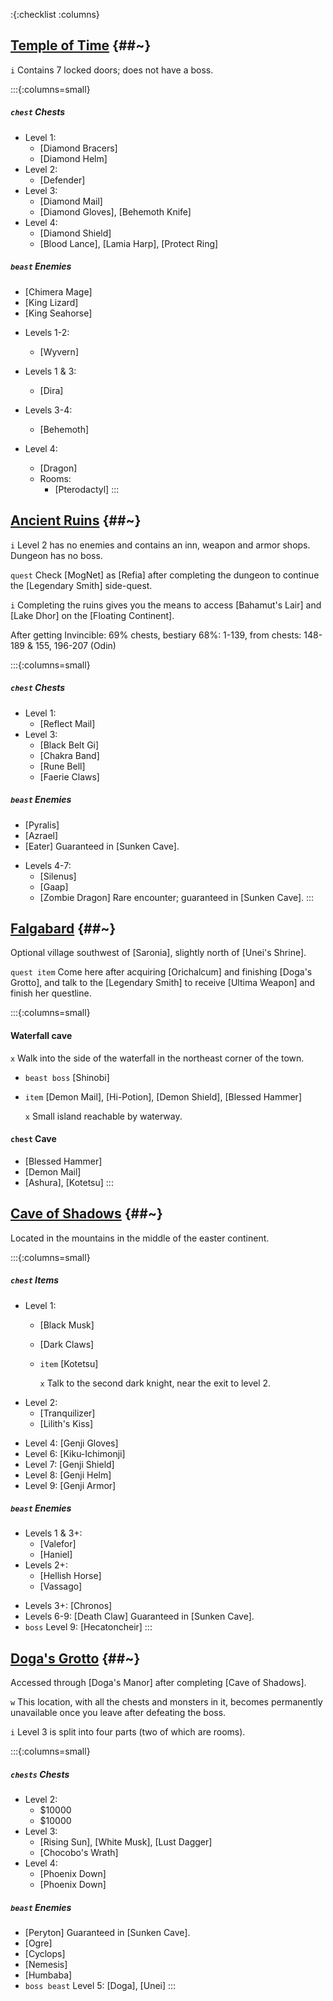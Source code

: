 :{:checklist :columns}

## [Temple of Time](@~) {##~}

`i` Contains 7 locked doors; does not have a boss.

:::{:columns=small}
##### `chest` Chests
- Level 1:
  * [Diamond Bracers]
  * [Diamond Helm]
- Level 2:
  * [Defender]
- Level 3:
  * [Diamond Mail]
  * [Diamond Gloves], [Behemoth Knife]
- Level 4:
  * [Diamond Shield]
  * [Blood Lance], [Lamia Harp], [Protect Ring]
##### `beast` Enemies
* [Chimera Mage]
* [King Lizard]
* [King Seahorse]
- Levels 1-2:
  
  * [Wyvern]
- Levels 1 & 3:
  
  * [Dira]
- Levels 3-4:
  
  * [Behemoth]
- Level 4:
  * [Dragon]
  - Rooms:
    * [Pterodactyl]
:::


## [Ancient Ruins](@~) {##~}

`i` Level 2 has no enemies and contains an inn, weapon and armor shops. Dungeon has no boss.

`quest` Check [MogNet] as [Refia] after completing the dungeon to continue the [Legendary Smith] side-quest.

`i` Completing the ruins gives you the means to access [Bahamut's Lair] and [Lake Dhor] on the [Floating Continent].

After getting Invincible: 69% chests, bestiary 68%: 1-139, from chests: 148-189 & 155, 196-207 (Odin)

:::{:columns=small}
##### `chest` Chests
- Level 1:
  * [Reflect Mail]
- Level 3:
  * [Black Belt Gi]
  * [Chakra Band]
  * [Rune Bell]
  * [Faerie Claws]
##### `beast` Enemies
* [Pyralis]
* [Azrael]
* [Eater]
  Guaranteed in [Sunken Cave].
- Levels 4-7:
  * [Silenus]
  * [Gaap]
  * [Zombie Dragon]
    Rare encounter; guaranteed in [Sunken Cave].
:::


## [Falgabard](@~) {##~}

Optional village southwest of [Saronia], slightly north of [Unei's Shrine].

`quest item` Come here after acquiring [Orichalcum] and finishing [Doga's Grotto], and talk to the [Legendary Smith] to receive [Ultima Weapon] and finish her questline.

:::{:columns=small}
#### Waterfall cave
`x` Walk into the side of the waterfall in the northeast corner of the town.

* `beast boss` [Shinobi]

* `item` [Demon Mail], [Hi-Potion], [Demon Shield], [Blessed Hammer]

  `x` Small island reachable by waterway.

#### `chest` Cave
* [Blessed Hammer]
* [Demon Mail]
* [Ashura], [Kotetsu]
:::


## [Cave of Shadows](@~) {##~}

Located in the mountains in the middle of the easter continent.

:::{:columns=small}
##### `chest` Items
- Level 1:
  * [Black Musk]
  * [Dark Claws]
  * `item` [Kotetsu]
    
    `x` Talk to the second dark knight, near the exit to level 2.
- Level 2:
  * [Tranquilizer]
  * [Lilith's Kiss]
* Level 4: [Genji Gloves]
* Level 6: [Kiku-Ichimonji]
* Level 7: [Genji Shield]
* Level 8: [Genji Helm]
* Level 9: [Genji Armor]
##### `beast` Enemies
- Levels 1 & 3+:
  * [Valefor]
  * [Haniel]
- Levels 2+:
  * [Hellish Horse]
  * [Vassago]
* Levels 3+: [Chronos]
* Levels 6-9: [Death Claw]
  Guaranteed in [Sunken Cave].
* `boss` Level 9: [Hecatoncheir]
:::



## [Doga's Grotto](@~) {##~}

Accessed through [Doga's Manor] after completing [Cave of Shadows].

`w` This location, with all the chests and monsters in it, becomes permanently unavailable once you leave after defeating the boss.

`i` Level 3 is split into four parts (two of which are rooms).

:::{:columns=small}
##### `chests` Chests
- Level 2:
  * $10000
  * $10000
- Level 3:
  * [Rising Sun], [White Musk], [Lust Dagger]
  * [Chocobo's Wrath]
- Level 4:
  * [Phoenix Down]
  * [Phoenix Down]
##### `beast` Enemies
* [Peryton]
  Guaranteed in [Sunken Cave].
* [Ogre]
* [Cyclops]
* [Nemesis]
* [Humbaba]
* `boss beast` Level 5: [Doga], [Unei]
:::